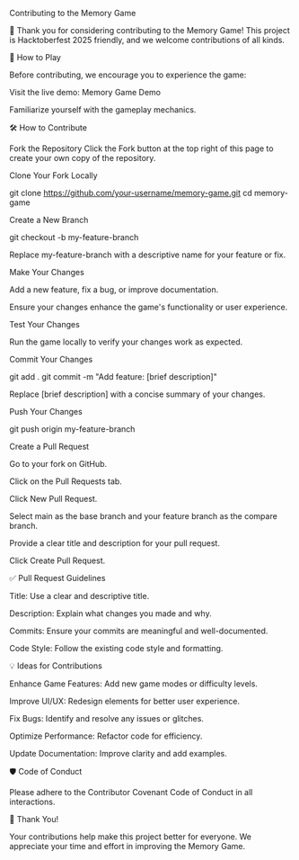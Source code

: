 Contributing to the Memory Game

🎉 Thank you for considering contributing to the Memory Game! This project is Hacktoberfest 2025 friendly, and we welcome contributions of all kinds.

🧠 How to Play

Before contributing, we encourage you to experience the game:

Visit the live demo: Memory Game Demo

Familiarize yourself with the gameplay mechanics.

🛠️ How to Contribute

Fork the Repository
Click the Fork button at the top right of this page to create your own copy of the repository.

Clone Your Fork Locally

git clone https://github.com/your-username/memory-game.git
cd memory-game


Create a New Branch

git checkout -b my-feature-branch


Replace my-feature-branch with a descriptive name for your feature or fix.

Make Your Changes

Add a new feature, fix a bug, or improve documentation.

Ensure your changes enhance the game's functionality or user experience.

Test Your Changes

Run the game locally to verify your changes work as expected.

Commit Your Changes

git add .
git commit -m "Add feature: [brief description]"


Replace [brief description] with a concise summary of your changes.

Push Your Changes

git push origin my-feature-branch


Create a Pull Request

Go to your fork on GitHub.

Click on the Pull Requests tab.

Click New Pull Request.

Select main as the base branch and your feature branch as the compare branch.

Provide a clear title and description for your pull request.

Click Create Pull Request.

✅ Pull Request Guidelines

Title: Use a clear and descriptive title.

Description: Explain what changes you made and why.

Commits: Ensure your commits are meaningful and well-documented.

Code Style: Follow the existing code style and formatting.

💡 Ideas for Contributions

Enhance Game Features: Add new game modes or difficulty levels.

Improve UI/UX: Redesign elements for better user experience.

Fix Bugs: Identify and resolve any issues or glitches.

Optimize Performance: Refactor code for efficiency.

Update Documentation: Improve clarity and add examples.

🛡️ Code of Conduct

Please adhere to the Contributor Covenant Code of Conduct
 in all interactions.

🙌 Thank You!

Your contributions help make this project better for everyone. We appreciate your time and effort in improving the Memory Game.